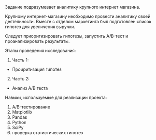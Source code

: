 Задание подразумевает аналитику крупного интернет магазина.  

Крупному интернет-магазину необходимо провести аналитику своей деятельности. Вместе с отделом маркетинга был подготовлен список гипотез для увеличения выручки.

Следует приоритизировать гипотезы, запустить A/B-тест и проанализировать результаты.

Этапы проведения исследования:

1. Часть 1:
  - Проиритизация гипотез
2. Часть 2:
  - Анализ A/B теста

Навыки, используемые для реализации проекта:
1. A/B-тестирование 
2. Matplotlib
3. Pandas 
4. Python 
5. SciPy
6. проверка статистических гипотез

